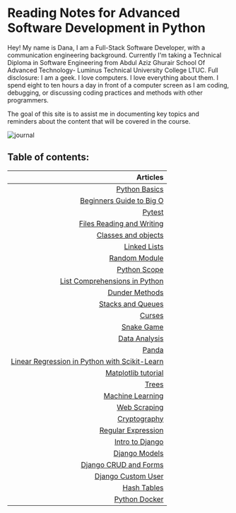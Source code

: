 # Reading Notes for Advanced Software Development in Python

Hey! My name is Dana, I am a Full-Stack Software Developer, with a communication engineering background. Currently I'm taking a Technical Diploma in Software Engineering from Abdul Aziz Ghurair School Of Advanced Technology-  Luminus Technical University College LTUC. Full disclosure: I am a geek. I love computers. I love everything about them. I spend eight to ten hours a day in front of a computer screen as I am coding, debugging, or discussing coding practices and methods with other programmers.

The goal of this site is to assist me in documenting key topics and reminders about the content that will be covered in the course.

![journal](https://theartofsimple.net/wp-content/uploads/2019/05/journal-laptop.jpg)

## **Table of contents:**

| Articles |
|-----: |
| [Python Basics](https://danaabbadi.github.io/Reading-Notes-for-Advanced-Software-Development-in-Python-Course/pythonbasics) |
| [Beginners Guide to Big O](https://danaabbadi.github.io/Reading-Notes-for-Advanced-Software-Development-in-Python-Course/class1) |
| [Pytest](https://danaabbadi.github.io/Reading-Notes-for-Advanced-Software-Development-in-Python-Course/class2) |
| [Files Reading and Writing](https://danaabbadi.github.io/Reading-Notes-for-Advanced-Software-Development-in-Python-Course/class3) |
| [Classes and objects](https://danaabbadi.github.io/Reading-Notes-for-Advanced-Software-Development-in-Python-Course/class4) |
| [Linked Lists](https://danaabbadi.github.io/Reading-Notes-for-Advanced-Software-Development-in-Python-Course/class5) |
| [Random Module](https://danaabbadi.github.io/Reading-Notes-for-Advanced-Software-Development-in-Python-Course/class6) |
| [Python Scope](https://danaabbadi.github.io/Reading-Notes-for-Advanced-Software-Development-in-Python-Course/class7) |
| [List Comprehensions in Python](https://danaabbadi.github.io/Reading-Notes-for-Advanced-Software-Development-in-Python-Course/class8) |
| [Dunder Methods](https://danaabbadi.github.io/Reading-Notes-for-Advanced-Software-Development-in-Python-Course/class9) |
| [Stacks and Queues](https://danaabbadi.github.io/Reading-Notes-for-Advanced-Software-Development-in-Python-Course/class10) |
| [Curses](https://danaabbadi.github.io/Reading-Notes-for-Advanced-Software-Development-in-Python-Course/curses) |
| [Snake Game](https://danaabbadi.github.io/Reading-Notes-for-Advanced-Software-Development-in-Python-Course/snake_game) |
| [Data Analysis](https://danaabbadi.github.io/Reading-Notes-for-Advanced-Software-Development-in-Python-Course/class11) |
| [Panda](https://danaabbadi.github.io/Reading-Notes-for-Advanced-Software-Development-in-Python-Course/class12) |
| [Linear Regression in Python with Scikit-Learn](https://danaabbadi.github.io/Reading-Notes-for-Advanced-Software-Development-in-Python-Course/class13) |
| [Matplotlib tutorial](https://danaabbadi.github.io/Reading-Notes-for-Advanced-Software-Development-in-Python-Course/class14) |
| [Trees](https://danaabbadi.github.io/Reading-Notes-for-Advanced-Software-Development-in-Python-Course/class15) |
| [Machine Learning](https://danaabbadi.github.io/Reading-Notes-for-Advanced-Software-Development-in-Python-Course/class16) |
| [Web Scraping](https://danaabbadi.github.io/Reading-Notes-for-Advanced-Software-Development-in-Python-Course/class17) |
| [Cryptography ](https://danaabbadi.github.io/Reading-Notes-for-Advanced-Software-Development-in-Python-Course/class18) |
| [Regular Expression  ](https://danaabbadi.github.io/Reading-Notes-for-Advanced-Software-Development-in-Python-Course/class19) |
| [Intro to Django](https://danaabbadi.github.io/Reading-Notes-for-Advanced-Software-Development-in-Python-Course/class20) |
| [Django Models](https://danaabbadi.github.io/Reading-Notes-for-Advanced-Software-Development-in-Python-Course/class21) |
| [Django CRUD and Forms](https://danaabbadi.github.io/Reading-Notes-for-Advanced-Software-Development-in-Python-Course/class22) |
| [Django Custom User](https://danaabbadi.github.io/Reading-Notes-for-Advanced-Software-Development-in-Python-Course/class23) |
| [Hash Tables](https://danaabbadi.github.io/Reading-Notes-for-Advanced-Software-Development-in-Python-Course/class24) |
| [Python Docker](https://danaabbadi.github.io/Reading-Notes-for-Advanced-Software-Development-in-Python-Course/class25) |